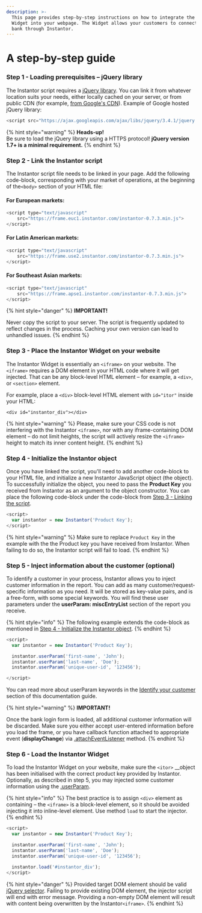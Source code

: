 ```yaml
---
description: >-
  This page provides step-by-step instructions on how to integrate the Instantor
  Widget into your webpage. The Widget allows your customers to connect to their
  bank through Instantor.
---
```


# A step-by-step guide

### Step 1 - Loading **prerequisites** – jQuery library

The Instantor script requires a [jQuery library](http://jquery.com/). You can link it from whatever location suits your needs, either locally cached on your server, or from public CDN \(for example, [from Google's CDN](https://ajax.googleapis.com/ajax/libs/jquery/1.8.3/jquery.min.js)\). Example of Google hosted jQuery library:

```javascript
<script src="https://ajax.googleapis.com/ajax/libs/jquery/3.4.1/jquery.min.js"></script>
```

{% hint style="warning" %}
**Heads-up!**  
Be sure to load the jQuery library using a HTTPS protocol! **jQuery version 1.7+ is a minimal requirement.** 
{% endhint %}

### Step 2 - Link the Instantor script

The Instantor script file needs to be linked in your page. Add the following code-block, corresponding with your market of operations, at the beginning of the`<body>` section of your HTML file:

#### For European markets:

```javascript
<script type="text/javascript"
    src="https://frame.euc1.instantor.com/instantor-0.7.3.min.js">
</script>
```

#### For Latin American markets:

```javascript
<script type="text/javascript"
    src="https://frame.use2.instantor.com/instantor-0.7.3.min.js">
</script>
```

#### For Southeast Asian markets:

```javascript
<script type="text/javascript"
    src="https://frame.apse1.instantor.com/instantor-0.7.3.min.js">
</script>
```

{% hint style="danger" %}
**IMPORTANT!**

Never copy the script to your server. The script is frequently updated to reflect changes in the process. Caching your own version can lead to unhandled issues.
{% endhint %}

### Step 3 - **Place the Instantor Widget on your website**

The Instantor Widget is essentially an `<iframe>` on your website. The `<iframe>` requires a DOM element in your HTML code where it will get injected.  That can be any block-level HTML element – for example, a `<div>`, or `<section>` element. 

For example, place a `<div>` block-level HTML element with  `id="itor"` inside your HTML:

```markup
<div id="instantor_div"></div>
```

{% hint style="warning" %}
Please, make sure your CSS code is not interfering with the Instantor `<iframe>`, nor with any iframe-containing DOM element – do not limit heights, the script will actively resize the `<iframe>` height to match its inner content height.
{% endhint %}

### Step 4 - Initialize the Instantor object

Once you have linked the script, you'll need to add another code-block to your HTML file, and initialize a new Instantor JavaScript object \(the object\). To successfully initialize the object, you need to pass the **Product Key** you received from Instantor as an argument to the object constructor. You can place the following code-block under the code-block from [Step 3 - Linking the script](a-step-by-step-guide.md#step-3-linking-the-script).

```javascript
<script>
  var instantor = new Instantor('Product Key');
</script>
```

{% hint style="warning" %}
Make sure to replace `Product Key` in the example with the the Product key you have received from Instantor. When failing to do so, the Instantor script will fail to load.
{% endhint %}

### Step 5 - Inject information about the customer \(optional\)

To identify a customer in your process, Instantor allows you to inject customer information in the report. You can add as many customer/request-specific information as you need. It will be stored as key-value pairs, and is a free-form, with some special keywords. You will find these user parameters under the **userParam: miscEntryList** section of the report you receive.

{% hint style="info" %}
The following example extends the code-block as mentioned in [Step 4 - Initialize the Instantor object](a-step-by-step-guide.md#step-4-initialize-the-instantor-object).
{% endhint %}

```javascript
<script>
  var instantor = new Instantor('Product Key');

  instantor.userParam('first-name', 'John');
  instantor.userParam('last-name', 'Doe');
  instantor.userParam('unique-user-id', '123456');

</script>
```

You can read more about userParam keywords in the [Identify your customer](../javascript-api/.userparam.md) section of this documentation guide.

{% hint style="warning" %}
**IMPORTANT!**

Once the bank login form is loaded, all additional customer information will be discarded. Make sure you either accept user-entered information before you load the frame, or you have callback function attached to appropriate event \(**displayChange**\) via [.attachEventListener](../javascript-api/.attacheventlistener.md) method.
{% endhint %}

### Step 6 - Load the Instantor Widget

To load the Instantor Widget on your website, make sure the `<itor>` __object has been initialised with the correct product key provided by Instantor. Optionally, as described in step 5, you may injected some customer information using the [.userParam](../javascript-api/.userparam.md). 

{% hint style="info" %}
The best practice is to assign `<div>` element as containing – the `<iframe>` is a block-level element, so it should be avoided injecting it into inline-level element. Use method `load` to start the injector. 
{% endhint %}

```javascript
<script>
  var instantor = new Instantor('Product Key');

  instantor.userParam('first-name', 'John');
  instantor.userParam('last-name', 'Doe');
  instantor.userParam('unique-user-id', '123456');

  instantor.load('#instantor_div');
</script>
```

{% hint style="danger" %}
Provided target DOM element should be valid [jQuery selector](http://api.jquery.com/category/selectors/). Failing to provide existing DOM element, the injector script will end with error message. Providing a non-empty DOM element will result with content being overwritten by the Instantor`<iframe>`.
{% endhint %}



